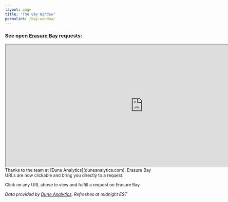 ```yaml
---
layout: page
title: "The Bay Window"
permalink: /bay-window/
---
```


### See open [Erasure Bay](https://erasurebay.org) requests:

<iframe src="https://explore.duneanalytics.com/embed/query/7984/visualization/15948?api_key=Wqn4LxVZhLOOaJpuavWNXWU1YRuJM8L2DVnxY7co" width="900" height="400"></iframe>

<br>
Thanks to the team at [Dune Analytics](duneanalytics.com), Erasure Bay URLs are now clickable and bring you directly to a request.

Click on any URL above to view and fulfill a request on Erasure Bay.

*Data provided by [Dune Analytics](duneanalytics.com). Refreshes at midnight EST*
